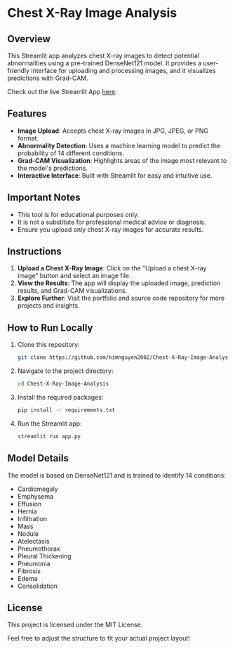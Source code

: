 # Chest X-Ray Image Analysis

## Overview

This Streamlit app analyzes chest X-ray images to detect potential abnormalities using a pre-trained DenseNet121 model. It provides a user-friendly interface for uploading and processing images, and it visualizes predictions with Grad-CAM.

Check out the live Streamlit App [here](https://chestxrayanalysis.streamlit.app).

## Features

- **Image Upload**: Accepts chest X-ray images in JPG, JPEG, or PNG format.
- **Abnormality Detection**: Uses a machine learning model to predict the probability of 14 different conditions.
- **Grad-CAM Visualization**: Highlights areas of the image most relevant to the model's predictions.
- **Interactive Interface**: Built with Streamlit for easy and intuitive use.

## Important Notes

- This tool is for educational purposes only.
- It is not a substitute for professional medical advice or diagnosis.
- Ensure you upload only chest X-ray images for accurate results.

## Instructions

1. **Upload a Chest X-Ray Image**: Click on the "Upload a chest X-ray image" button and select an image file.
2. **View the Results**: The app will display the uploaded image, prediction results, and Grad-CAM visualizations.
3. **Explore Further**: Visit the portfolio and source code repository for more projects and insights.

## How to Run Locally

1. Clone this repository:

    ```bash
    git clone https://github.com/kimnguyen2002/Chest-X-Ray-Image-Analysis.git
    ```

2. Navigate to the project directory:

    ```bash
    cd Chest-X-Ray-Image-Analysis
    ```

3. Install the required packages:

    ```bash
    pip install -r requirements.txt
    ```

4. Run the Streamlit app:

    ```bash
    streamlit run app.py
    ```

## Model Details

The model is based on DenseNet121 and is trained to identify 14 conditions:

- Cardiomegaly
- Emphysema
- Effusion
- Hernia
- Infiltration
- Mass
- Nodule
- Atelectasis
- Pneumothorax
- Pleural Thickening
- Pneumonia
- Fibrosis
- Edema
- Consolidation

## License

This project is licensed under the MIT License.

Feel free to adjust the structure to fit your actual project layout!
